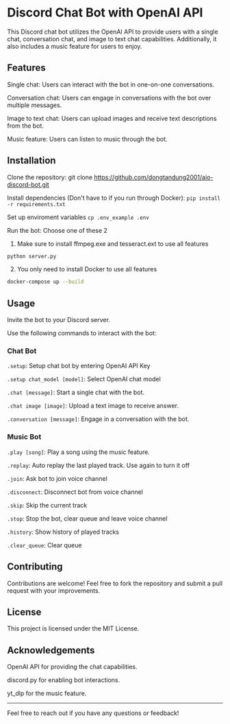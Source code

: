 # Discord Chat Bot with OpenAI API
This Discord chat bot utilizes the OpenAI API to provide users with a single chat, conversation chat, and image to text chat capabilities. Additionally, it also includes a music feature for users to enjoy.

## Features
Single chat: Users can interact with the bot in one-on-one conversations.

Conversation chat: Users can engage in conversations with the bot over multiple messages.

Image to text chat: Users can upload images and receive text descriptions from the bot.

Music feature: Users can listen to music through the bot.

## Installation
Clone the repository: git clone https://github.com/dongtandung2001/aio-discord-bot.git

Install dependencies (Don't have to if you run through Docker): `pip install -r requirements.txt`

Set up enviroment variables `cp .env_example .env`

Run the bot: Choose one of these 2

1. Make sure to install ffmpeg.exe and tesseract.ext to use all features
```sh
python server.py
```
2. You only need to install Docker to use all features
```sh
docker-compose up --build
```

## Usage
Invite the bot to your Discord server.

Use the following commands to interact with the bot:

### Chat Bot

`.setup`: Setup chat bot by entering OpenAI API Key

`.setup chat_model [model]`: Select OpenAI chat model

`.chat [message]`: Start a single chat with the bot.

`.chat image [image]`: Upload a text image to receive answer.

`.conversation [message]`: Engage in a conversation with the bot.

### Music Bot

`.play [song]`: Play a song using the music feature.

`.replay`: Auto replay the last played track. Use again to turn it off

`.join`: Ask bot to join voice channel

`.disconnect`: Disconnect bot from voice channel

`.skip`: Skip the current track

`.stop`: Stop the bot, clear queue and leave voice channel

`.history`: Show history of played tracks

`.clear_queue`: Clear queue

## Contributing
Contributions are welcome! Feel free to fork the repository and submit a pull request with your improvements.

## License
This project is licensed under the MIT License.

## Acknowledgements
OpenAI API for providing the chat capabilities.

discord.py for enabling bot interactions.

yt_dlp for the music feature.

--- 

Feel free to reach out if you have any questions or feedback!

